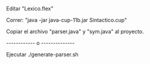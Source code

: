 Editar "Lexico.flex"

Correr: "java -jar java-cup-11b.jar Sintactico.cup"

Copiar el archivo "parser.java" y "sym.java" al proyecto.

------------ o --------------

Ejecutar ./generate-parser.sh

